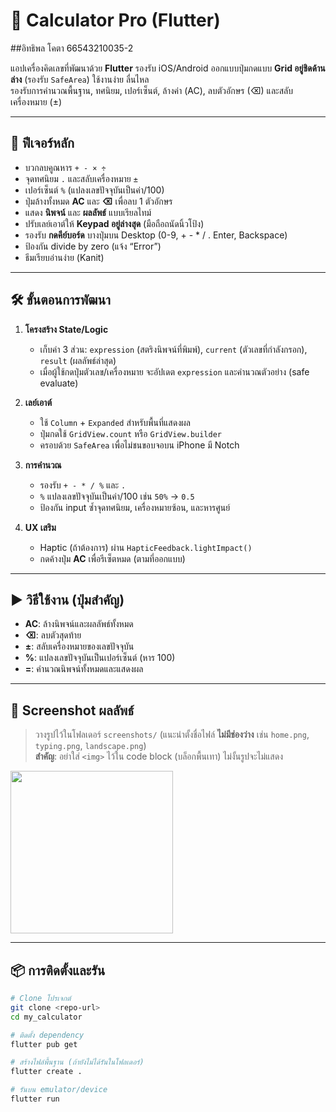 # 📱 Calculator Pro (Flutter)

##อิทธิพล โคตา 66543210035-2

แอปเครื่องคิดเลขที่พัฒนาด้วย **Flutter** รองรับ iOS/Android ออกแบบปุ่มกดแบบ **Grid อยู่ชิดด้านล่าง** (รองรับ `SafeArea`) ใช้งานง่าย ลื่นไหล  
รองรับการคำนวณพื้นฐาน, ทศนิยม, เปอร์เซ็นต์, ล้างค่า (AC), ลบตัวอักษร (⌫) และสลับเครื่องหมาย (±)

---

## 🚀 ฟีเจอร์หลัก

- บวกลบคูณหาร `+ - × ÷`
- จุดทศนิยม `.` และสลับเครื่องหมาย `±`
- เปอร์เซ็นต์ `%` (แปลงเลขปัจจุบันเป็นค่า/100)
- ปุ่มล้างทั้งหมด **AC** และ **⌫** เพื่อลบ 1 ตัวอักษร
- แสดง **นิพจน์** และ **ผลลัพธ์** แบบเรียลไทม์
- ปรับเลย์เอาต์ให้ **Keypad อยู่ล่างสุด** (มือถือถนัดนิ้วโป้ง)
- รองรับ **กดคีย์บอร์ด** บางปุ่มบน Desktop (0-9, + - * / . Enter, Backspace)
- ป้องกัน divide by zero (แจ้ง “Error”)
- ธีมเรียบอ่านง่าย (Kanit)

---

## 🛠️ ขั้นตอนการพัฒนา

1. **โครงสร้าง State/Logic**
   - เก็บค่า 3 ส่วน: `expression` (สตริงนิพจน์ที่พิมพ์), `current` (ตัวเลขที่กำลังกรอก), `result` (ผลลัพธ์ล่าสุด)
   - เมื่อผู้ใช้กดปุ่มตัวเลข/เครื่องหมาย จะอัปเดต `expression` และคำนวณตัวอย่าง (safe evaluate)

2. **เลย์เอาต์**
   - ใช้ `Column` + `Expanded` สำหรับพื้นที่แสดงผล
   - ปุ่มกดใช้ `GridView.count` หรือ `GridView.builder`
   - ครอบด้วย `SafeArea` เพื่อไม่ชนขอบจอบน iPhone มี Notch

3. **การคำนวณ**
   - รองรับ `+ - * / %` และ `.`
   - `%` แปลงเลขปัจจุบันเป็นค่า/100 เช่น `50%` → `0.5`
   - ป้องกัน input ซ้ำจุดทศนิยม, เครื่องหมายซ้อน, และหารศูนย์

4. **UX เสริม**
   - Haptic (ถ้าต้องการ) ผ่าน `HapticFeedback.lightImpact()`
   - กดค้างปุ่ม **AC** เพื่อรีเซ็ตหมด (ตามที่ออกแบบ)

---

## ▶️ วิธีใช้งาน (ปุ่มสำคัญ)

- **AC**: ล้างนิพจน์และผลลัพธ์ทั้งหมด
- **⌫**: ลบตัวสุดท้าย
- **±**: สลับเครื่องหมายของเลขปัจจุบัน
- **%**: แปลงเลขปัจจุบันเป็นเปอร์เซ็นต์ (หาร 100)
- **=**: คำนวณนิพจน์ทั้งหมดและแสดงผล

---

## 📸 Screenshot ผลลัพธ์

> วางรูปไว้ในโฟลเดอร์ `screenshots/` (แนะนำตั้งชื่อไฟล์ **ไม่มีช่องว่าง** เช่น `home.png`, `typing.png`, `landscape.png`)  
> **สำคัญ**: อย่าใส่ `<img>` ไว้ใน code block (บล็อกพื้นเทา) ไม่งั้นรูปจะไม่แสดง

<p>
  <img src="screenshots/home.png" width="260">

</p>

---

## 📦 การติดตั้งและรัน

```bash
# Clone โปรเจกต์
git clone <repo-url>
cd my_calculator

# ติดตั้ง dependency
flutter pub get

# สร้างไฟล์พื้นฐาน (ถ้ายังไม่ได้รันในโฟลเดอร์)
flutter create .

# รันบน emulator/device
flutter run
